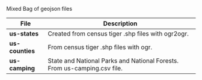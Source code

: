 
Mixed Bag of geojson files

| File               | Description                                                                                |
| -------------------| ------------------------------------------------------------------------------------------ |
| **us-states**      | Created from census tiger .shp files with ogr2ogr.                                         |
| **us-counties**    | From census tiger .shp files with ogr.                                                     |
| **us-camping**     | State and National Parks and National Forests. From us-camping.csv file.                   |
